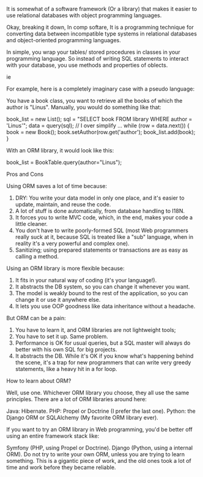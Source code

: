 It is somewhat of a software framework (Or a library) that makes it easier to use relational databases with object programming languages.

Okay, breaking it down, In comp softare, It is a programming technique for converting data between incompatible type systems in relational databases 
and object-oriented programming languages.

In  simple,
you wrap your tables/ stored procedures in classes in your programming language.
So instead of writing SQL statements to interact with your database, you use methods and properties of oblects.

ie

For example, here is a completely imaginary case with a pseudo language:

You have a book class, you want to retrieve all the books of which the author is "Linus". Manually, you would do something like that:

book_list = new List();
sql = "SELECT book FROM library WHERE author = 'Linus'";
data = query(sql); // I over simplify ...
while (row = data.next())
{
     book = new Book();
     book.setAuthor(row.get('author');
     book_list.add(book);
}


With an ORM library, it would look like this:

book_list = BookTable.query(author="Linus");



Pros and Cons

Using ORM saves a lot of time because:

1. DRY: You write your data model in only one place, and it's easier to update, maintain, and reuse the code.
2. A lot of stuff is done automatically, from database handling to I18N.
3. It forces you to write MVC code, which, in the end, makes your code a little cleaner.
4. You don't have to write poorly-formed SQL (most Web programmers really suck at it, because SQL is treated like a "sub" language, when in reality it's a very powerful and complex one).
5. Sanitizing; using prepared statements or transactions are as easy as calling a method.



Using an ORM library is more flexible because:

1. It fits in your natural way of coding (it's your language!).
2. It abstracts the DB system, so you can change it whenever you want.
3. The model is weakly bound to the rest of the application, so you can change it or use it anywhere else.
4. It lets you use OOP goodness like data inheritance without a headache.


But ORM can be a pain:

1. You have to learn it, and ORM libraries are not lightweight tools;
2. You have to set it up. Same problem.
3. Performance is OK for usual queries, but a SQL master will always do better with his own SQL for big projects.
4. It abstracts the DB. While it's OK if you know what's happening behind the scene, it's a trap for new programmers that can write very greedy statements, like a heavy hit in a for loop.


How to learn about ORM?

Well, use one. Whichever ORM library you choose, they all use the same principles. There are a lot of ORM libraries around here:

Java: Hibernate.
PHP: Propel or Doctrine (I prefer the last one).
Python: the Django ORM or SQLAlchemy (My favorite ORM library ever).


If you want to try an ORM library in Web programming, you'd be better off using an entire framework stack like:

Symfony (PHP, using Propel or Doctrine).
Django (Python, using a internal ORM).
Do not try to write your own ORM, unless you are trying to learn something. This is a gigantic piece of work, and the old ones took a lot of time and work before they became reliable.
